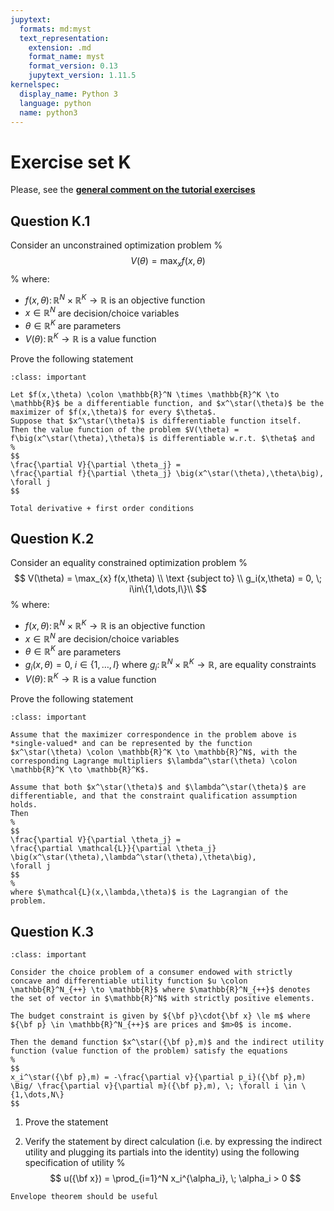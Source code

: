 ```yaml
---
jupytext:
  formats: md:myst
  text_representation:
    extension: .md
    format_name: myst
    format_version: 0.13
    jupytext_version: 1.11.5
kernelspec:
  display_name: Python 3
  language: python
  name: python3
---
```


# Exercise set K

Please, see the 
[**general comment on the tutorial exercises**](02.exercises.A.md)

## Question K.1

Consider an unconstrained optimization problem 
%
$$
V(\theta) 
= \max_{x} f(x,\theta)
$$
%
where:
- $f(x,\theta) \colon \mathbb{R}^N \times \mathbb{R}^K \to \mathbb{R}$ is an objective function
- $x \in \mathbb{R}^N$ are decision/choice variables
- $\theta \in \mathbb{R}^K$ are parameters
- $V(\theta) \colon \mathbb{R}^K \to \mathbb{R}$ is a value function

Prove the following statement

```{admonition} Statement
:class: important

Let $f(x,\theta) \colon \mathbb{R}^N \times \mathbb{R}^K \to \mathbb{R}$ be a differentiable function, and $x^\star(\theta)$ be the maximizer of $f(x,\theta)$ for every $\theta$.
Suppose that $x^\star(\theta)$ is differentiable function itself.
Then the value function of the problem $V(\theta) = f\big(x^\star(\theta),\theta)$ is differentiable w.r.t. $\theta$ and
%
$$
\frac{\partial V}{\partial \theta_j} =
\frac{\partial f}{\partial \theta_j} \big(x^\star(\theta),\theta\big),
\forall j
$$

```

```{hint}
Total derivative + first order conditions
```

## Question K.2

Consider an equality constrained optimization problem 
%
$$
V(\theta) 
= \max_{x} f(x,\theta)
\\
\text {subject to}
\\
g_i(x,\theta) = 0, \; i\in\{1,\dots,I\}\\
$$
%
where:
- $f(x,\theta) \colon \mathbb{R}^N \times \mathbb{R}^K \to \mathbb{R}$ is an objective function
- $x \in \mathbb{R}^N$ are decision/choice variables
- $\theta \in \mathbb{R}^K$ are parameters
- $g_i(x,\theta) = 0, \; i\in\{1,\dots,I\}$ where $g_i \colon \mathbb{R}^N \times \mathbb{R}^K \to \mathbb{R}$, are equality constraints
- $V(\theta) \colon \mathbb{R}^K \to \mathbb{R}$ is a value function

Prove the following statement

```{admonition} Statement
:class: important

Assume that the maximizer correspondence in the problem above is *single-valued* and can be represented by the function $x^\star(\theta) \colon \mathbb{R}^K \to \mathbb{R}^N$, with the corresponding Lagrange multipliers $\lambda^\star(\theta) \colon \mathbb{R}^K \to \mathbb{R}^K$.

Assume that both $x^\star(\theta)$ and $\lambda^\star(\theta)$ are differentiable, and that the constraint qualification assumption holds.
Then 
%
$$
\frac{\partial V}{\partial \theta_j} =
\frac{\partial \mathcal{L}}{\partial \theta_j} \big(x^\star(\theta),\lambda^\star(\theta),\theta\big),
\forall j
$$
%
where $\mathcal{L}(x,\lambda,\theta)$ is the Lagrangian of the problem.
```

## Question K.3

```{admonition} Roy's identity
:class: important

Consider the choice problem of a consumer endowed with strictly concave and differentiable utility function $u \colon \mathbb{R}^N_{++} \to \mathbb{R}$ where $\mathbb{R}^N_{++}$ denotes the set of vector in $\mathbb{R}^N$ with strictly positive elements.

The budget constraint is given by ${\bf p}\cdot{\bf x} \le m$ where ${\bf p} \in \mathbb{R}^N_{++}$ are prices and $m>0$ is income.

Then the demand function $x^\star({\bf p},m)$ and the indirect utility function (value function of the problem) satisfy the equations
%
$$
x_i^\star({\bf p},m) = -\frac{\partial v}{\partial p_i}({\bf p},m) \Big/ \frac{\partial v}{\partial m}({\bf p},m), \; \forall i \in \{1,\dots,N\}
$$
```

1. Prove the statement

2. Verify the statement by direct calculation (i.e. by expressing the indirect utility and plugging its partials into the identity) using the following specification of utility
%
$$
u({\bf x}) = \prod_{i=1}^N x_i^{\alpha_i}, \; \alpha_i > 0
$$

```{hint}
Envelope theorem should be useful
```


